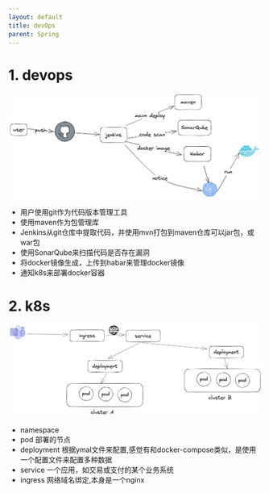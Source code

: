 ```yaml
---
layout: default
title: devOps
parent: Spring
---
```


# 1. devops

![devops.png](img%2Fdevops.png)


- 用户使用git作为代码版本管理工具
- 使用maven作为包管理库
- Jenkins从git仓库中提取代码，并使用mvn打包到maven仓库可以jar包，或war包
- 使用SonarQube来扫描代码是否存在漏洞
- 将docker镜像生成，上传到habar来管理docker镜像
- 通知k8s来部署docker容器

# 2. k8s

![k8s.png](img%2Fk8s.png)

- namespace 
- pod 部署的节点
- deployment 根据ymal文件来配置,感觉有和docker-compose类似，是使用一个配置文件来配置多种数据
- service 一个应用，如交易或支付的某个业务系统
- ingress 网络域名绑定,本身是一个nginx